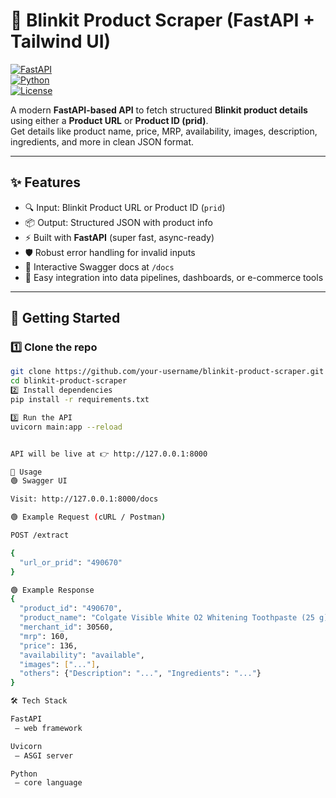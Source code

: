 # 🛒 Blinkit Product Scraper (FastAPI + Tailwind UI)

[![FastAPI](https://img.shields.io/badge/FastAPI-0.115+-009688?logo=fastapi)](https://fastapi.tiangolo.com/)  
[![Python](https://img.shields.io/badge/Python-3.9+-blue?logo=python)](https://www.python.org/)  
[![License](https://img.shields.io/badge/License-MIT-green.svg)](LICENSE)  

A modern **FastAPI-based API** to fetch structured **Blinkit product details** using either a **Product URL** or **Product ID (prid)**.  
Get details like product name, price, MRP, availability, images, description, ingredients, and more in clean JSON format.  

---

## ✨ Features
- 🔍 Input: Blinkit Product URL or Product ID (`prid`)  
- 📦 Output: Structured JSON with product info  
- ⚡ Built with **FastAPI** (super fast, async-ready)  
- 🛡️ Robust error handling for invalid inputs  
- 📖 Interactive Swagger docs at `/docs`  
- 🔗 Easy integration into data pipelines, dashboards, or e-commerce tools  

---

## 🚀 Getting Started

### 1️⃣ Clone the repo
```bash
git clone https://github.com/your-username/blinkit-product-scraper.git
cd blinkit-product-scraper
2️⃣ Install dependencies
pip install -r requirements.txt

3️⃣ Run the API
uvicorn main:app --reload


API will be live at 👉 http://127.0.0.1:8000

📌 Usage
🟢 Swagger UI

Visit: http://127.0.0.1:8000/docs

🟢 Example Request (cURL / Postman)

POST /extract

{
  "url_or_prid": "490670"
}

🟢 Example Response
{
  "product_id": "490670",
  "product_name": "Colgate Visible White O2 Whitening Toothpaste (25 g)",
  "merchant_id": 30560,
  "mrp": 160,
  "price": 136,
  "availability": "available",
  "images": ["..."],
  "others": {"Description": "...", "Ingredients": "..."}
}

🛠️ Tech Stack

FastAPI
 – web framework

Uvicorn
 – ASGI server

Python
 – core language